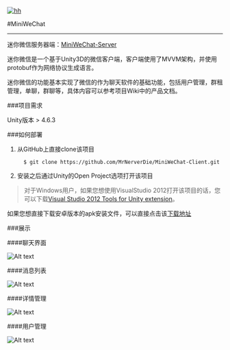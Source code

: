 [![hh](http://images.cnblogs.com/cnblogs_com/neverdie/685942/o_MiniWeChat-logo.png)](https://github.com/MrNerverDie/MiniWeChat-Client)

#MiniWeChat

---------------

迷你微信服务器端：[MiniWeChat-Server](https://github.com/MrNerverDie7/MiniWeChat-Server)

迷你微信是一个基于Unity3D的微信客户端，客户端使用了MVVM架构，并使用protobuf作为网络协议生成语言。

迷你微信的功能基本实现了微信的作为聊天软件的基础功能，包括用户管理，群租管理，单聊，群聊等，具体内容可以参考项目Wiki中的产品文档。

###项目需求

Unity版本 > 4.6.3

###如何部署

1. 从GitHub上直接clone该项目

	     $ git clone https://github.com/MrNerverDie/MiniWeChat-Client.git

2. 安装之后通过Unity的Open Project选项打开该项目

>  对于Windows用户，如果您想使用VisualStudio 2012打开该项目的话，您可以下载[Visual Studio 2012 Tools for Unity extension](https://visualstudiogallery.msdn.microsoft.com/7ab11d2a-f413-4ed6-b3de-ff1d05157714/)。

如果您想直接下载安卓版本的apk安装文件，可以直接点击该[下载地址](http://7xiw0o.com1.z0.glb.clouddn.com/MiniWeChat.apk)

###展示

####聊天界面

![Alt text](http://images.cnblogs.com/cnblogs_com/neverdie/685942/o_ex01.jpg)

####消息列表

![Alt text](http://images.cnblogs.com/cnblogs_com/neverdie/685942/o_ex02.jpg)

####详情管理

![Alt text](http://images.cnblogs.com/cnblogs_com/neverdie/685942/o_ex03.jpg)

####用户管理

![Alt text](http://images.cnblogs.com/cnblogs_com/neverdie/685942/o_ex04.jpg)
